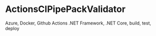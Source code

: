 # ActionsCIPipePackValidator
Azure, Docker, Github Actions .NET Framework, .NET Core, build, test, deploy
